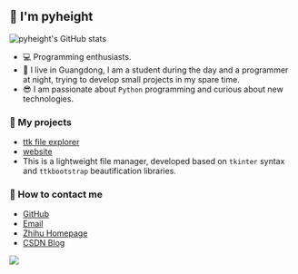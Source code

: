## 👋 I'm pyheight
![pyheight's GitHub stats](https://github-readme-stats.vercel.app/api?username=pyheight&show_icons=true&theme=tokyonight)  
- 💻 Programming enthusiasts.
- 👨 I live in Guangdong, I am a student during the day and a programmer at night, trying to develop small projects in my spare time.
- 😎 I am passionate about `Python` programming and curious about new technologies.
### 👀 My projects
- [ttk file explorer](https://github.com/pyheight/ttk-file-explorer/)
- [website](https://pyheight.github.io/ttk-file-explorer/)
- This is a lightweight file manager, developed based on `tkinter` syntax and `ttkbootstrap` beautification libraries.
### 🌱 How to contact me
- [GitHub](https://github.com/pyheight)
- [Email](mailto:276581780@qq.com)
- [Zhihu Homepage](https://www.zhihu.com/people/height-8)
- [CSDN Blog](https://blog.csdn.net/2302_82330415)

 ![](https://count.getloli.com/get/@pyheight?theme=gelbooru)
